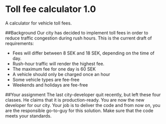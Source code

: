 # Toll fee calculator 1.0
A calculator for vehicle toll fees.

##Background
Our city has decided to implement toll fees in order to reduce traffic congestion during rush hours.
This is the current draft of requirements:
 
* Fees will differ between 8 SEK and 18 SEK, depending on the time of day. 
* Rush-hour traffic will render the highest fee. 
* The maximum fee for one day is 60 SEK
* A vehicle should only be charged once an hour
* Some vehicle types are fee-free
* Weekends and holidays are fee-free

##Your assignment
The last city-developer quit recently, but left these four classes. He claims that it is production-ready. 
You are now the new developer for our city. Your job is to deliver the code and from now on, you are the responsible go-to-guy for this solution. Make sure that the code meets your standards.


